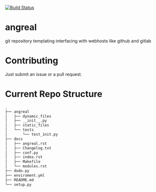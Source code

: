 [![Build Status](https://travis-ci.org/dylanbstorey/angreal.svg?branch=master)](https://travis-ci.org/dylanbstorey/angreal)

# angreal
git repository templating interfacing with webhosts like github and gitlab


# Contributing
Just submit an issue or a pull request.

# Current Repo Structure
```bash
.
├── angreal  
│   ├── dynamic_files
│   ├── __init__.py
│   ├── static_files
│   └── tests
│       └── test_init.py
├── docs
│   ├── angreal.rst
│   ├── Changelog.txt
│   ├── conf.py
│   ├── index.rst
│   ├── Makefile
│   └── modules.rst
├── dodo.py
├── enviroment.yml 
├── README.md
└── setup.py
```
